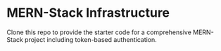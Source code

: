 # MERN-Stack Infrastructure

Clone this repo to provide the starter code for a comprehensive MERN-Stack project including token-based authentication.
